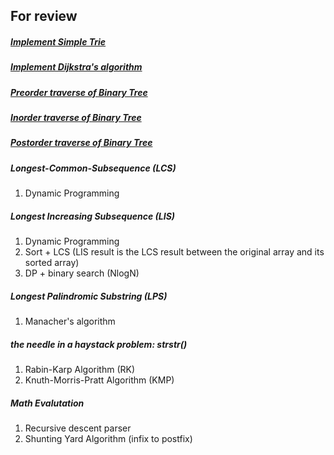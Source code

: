 For review
---

##### [Implement Simple Trie](Trie.h)

##### [Implement Dijkstra's algorithm](dijkstra.cpp)

##### [Preorder traverse of Binary Tree](preOrder.cpp)

##### [Inorder traverse of Binary Tree](inOrder.cpp)

##### [Postorder traverse of Binary Tree](postOrder.cpp)

##### Longest-Common-Subsequence (LCS)

1. Dynamic Programming

##### Longest Increasing Subsequence (LIS)

1. Dynamic Programming
2. Sort + LCS (LIS result is the LCS result between the original array and its sorted array)
3. DP + binary search (NlogN)

##### Longest Palindromic Substring (LPS)
1. Manacher's algorithm

##### the needle in a haystack problem: strstr()
1. Rabin-Karp Algorithm (RK)
2. Knuth-Morris-Pratt Algorithm (KMP)

##### Math Evalutation
1. Recursive descent parser
2. Shunting Yard Algorithm (infix to postfix)

